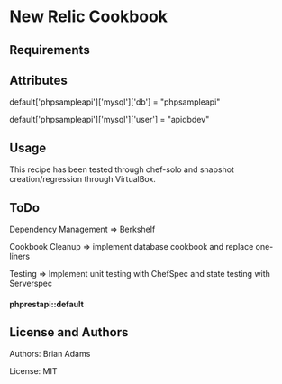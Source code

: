New Relic Cookbook
=================


Requirements
------------

Attributes
----------
default['phpsampleapi']['mysql']['db'] = "phpsampleapi"

default['phpsampleapi']['mysql']['user'] = "apidbdev"


Usage
-----

This recipe has been tested through chef-solo and snapshot creation/regression through VirtualBox. 

ToDo
---

Dependency Management => Berkshelf 

Cookbook Cleanup => implement database cookbook and replace one-liners

Testing => Implement unit testing with ChefSpec and state testing with Serverspec 
 

#### phprestapi::default

License and Authors
-------------------

Authors: Brian Adams 

License: MIT 

